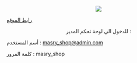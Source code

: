 <p align="center"><a href="https://body-vivid.com/" target="_blank"><img src="https://scriptaty.com/uploads/offers/113872770_images_511391876159639354.png" ></a></p>
<palign="center"><a href="https://body-vivid.com/">رابط الموقع</a></p>
<p align="center">للدخول الي لوحة تحكم المدير : 

أسم المستخدم : masry_shop@admin.com

كلمة المرور : masry_shop</p>
